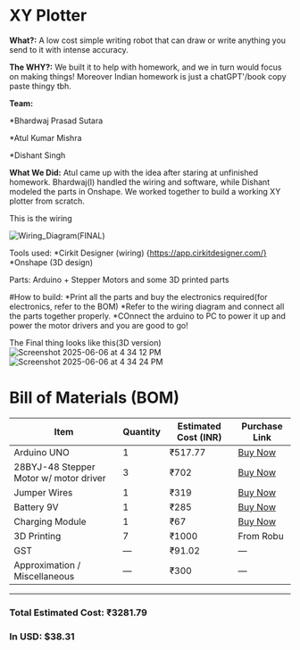 # XY Plotter

**What?:**
A low cost simple writing robot that can draw or write anything you send to it with intense accuracy. 

**The WHY?:**
We built it to help with homework, and we in turn would focus on making things!
Moreover Indian homework is just a chatGPT'/book copy paste thingy tbh.

**Team:**

*Bhardwaj Prasad Sutara

*Atul Kumar Mishra

*Dishant Singh

**What We Did:**
Atul came up with the idea after staring at unfinished homework. Bhardwaj(I) handled the wiring and software, while Dishant modeled the parts in Onshape. We worked together to build a working XY plotter from scratch.

This is the wiring

![Wiring_Diagram(FINAL)](https://github.com/user-attachments/assets/f3011318-92b6-4ee0-b3f4-99cf40ddf4c3)

Tools used:
*Cirkit Designer (wiring) {https://app.cirkitdesigner.com/}
*Onshape (3D design)

Parts:
Arduino + Stepper Motors and some 3D printed parts



#How to build:
*Print all the parts and buy the electronics required(for electronics, refer to the BOM)
*Refer to the wiring diagram and connect all the parts together properly.
*COnnect the arduino to PC to power it up and power the motor drivers and you are good to go!


The Final thing looks like this(3D version)
![Screenshot 2025-06-06 at 4 34 12 PM](https://github.com/user-attachments/assets/d11055c0-a392-40fa-9481-139f1b709175)  ![Screenshot 2025-06-06 at 4 34 24 PM](https://github.com/user-attachments/assets/835eeecf-19e3-4287-9cee-356117093ba6)

# Bill of Materials (BOM)

| **Item**                               | **Quantity** | **Estimated Cost (INR)** | **Purchase Link**                                                                 |
|----------------------------------------|--------------|---------------------------|------------------------------------------------------------------------------------|
| Arduino UNO                            | 1            | ₹517.77                   | [Buy Now](https://robu.in/product/arduino-uno-r3/)                                |
| 28BYJ-48 Stepper Motor w/ motor driver | 3            | ₹702                      | [Buy Now](https://www.amazon.in/Robodo-ULN200328BYJ-Stepper-Module-Uln2003/dp/B073Q2N6S7/) |
| Jumper Wires                           | 1            | ₹319                      | [Buy Now](https://www.amazon.in/IEIDidacticsTM-Jumper-Female-breadboard-jumper/dp/B099R8S3RZ/) |
| Battery 9V                             | 1            | ₹285                      | [Buy Now](https://www.amazon.in/Duracell-Alkaline-Battery-Duralock-Technology/dp/B014SZPFKW/) |
| Charging Module                        | 1            | ₹67                       | [Buy Now](https://www.amazon.in/UNIVERSAL-HUB-Lithium-ion-Charging-Indicator/dp/B0BSC6HZVV/) |
| 3D Printing                            | 7            | ₹1000                     | From Robu                                                                          |
| GST                                    | —            | ₹91.02                    | —                                                                                  |
| Approximation / Miscellaneous          | —            | ₹300                      | —                                                                                  |

---

### **Total Estimated Cost**: ₹3281.79  
### **In USD**: $38.31

